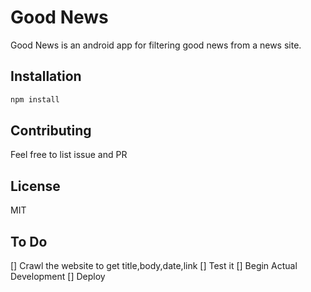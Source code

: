 # Good News
Good News is an android app for filtering good news from a news site.

## Installation

```bash
npm install 
```

## Contributing

Feel free to list issue and PR

## License

MIT

## To Do
[] Crawl the website to get title,body,date,link
[] Test it
[] Begin Actual Development
[] Deploy
